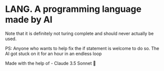 # LANG. A programming language made by AI #

Note that it is definitely not turing complete and should never actually be used.

PS: Anyone who wants to help fix the if statement is welcome to do so. The AI got stuck on it for an hour in an endless loop


Made with the help of
\- Claude 3.5 Sonnet 🚀
